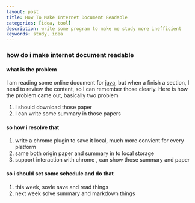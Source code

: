 ```yaml
---
layout: post
title: How To Make Internet Document Readable
categories: [idea, tool]
description: write some program to make me study more inefficient
keywords: study, idea
---
```


### how do i make internet document readable

#### what is the problem
I am reading some online document for [java](http://docs.oracle.com/javase/8/docs/), but when a finish a section, I nead to review the content, so I can remember those clearly. Here is how the problem came out, basically two problem
1. I should download those paper
2. I can write some summary in those papers

#### so how i resolve that
1. write a chrome plugin to save it local, much more convient for every platform
2. same both origin paper and summary in to local storage
3. support interaction with chrome , can show those summary and paper

#### so i should set some schedule and do that
1. this week, sovle save and read things
2. next week solve summary and markdown things